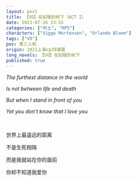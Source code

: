 ```yaml
---
layout: post
title: 【VO】在如银的树下（ACT I）
date: 2021-07-26 23:55
categories: ["中土", "RPS"]
characters: ["Viggo Mortensen", "Orlando Bloom"]
tags: ["VO"]
pov: 第三人称
origin: 2021上海cp29漫展
long_novels: 【VO】在如银的树下
published: true
---
```


*The furthest distance in the world*

*Is not between life and death*

*But when I stand in front of you*

*Yet you don’t know that I love you*

<br>

世界上最遥远的距离

不是生死相隔

而是我就站在你的面前

你却不知道我爱你
